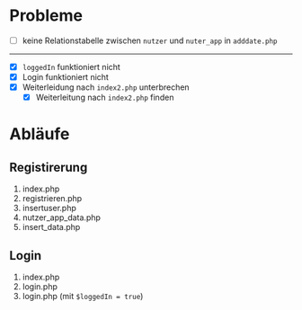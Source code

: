 # Probleme

- [ ] keine Relationstabelle zwischen `nutzer` und `nuter_app` in `adddate.php`

---

- [x] `loggedIn` funktioniert nicht
- [x] Login funktioniert nicht
- [x] Weiterleidung nach `index2.php` unterbrechen
  - [x] Weiterleitung nach `index2.php` finden

# Abläufe

## Registirerung

1. index.php
2. registrieren.php
3. insertuser.php
4. nutzer_app_data.php
5. insert_data.php

## Login

1. index.php
2. login.php
3. login.php (mit `$loggedIn = true`)
